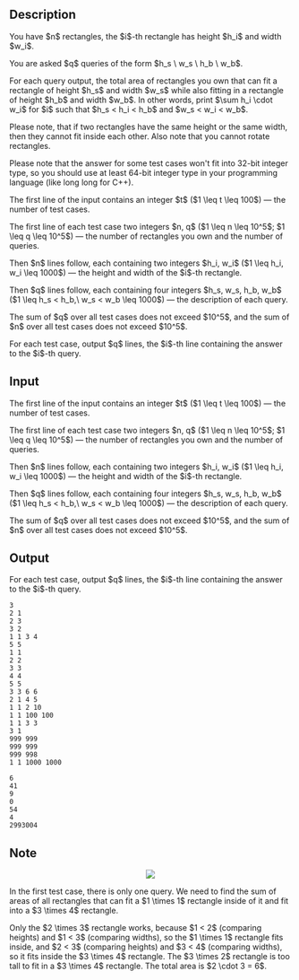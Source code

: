 ## Description

<div><p>You have $n$ rectangles, the $i$-th rectangle has height $h_i$ and width $w_i$.</p><p>You are asked $q$ queries of the form $h_s \ w_s \ h_b \ w_b$. </p><p>For each query output, the total area of rectangles you own that <span class="tex-font-style-bf">can fit </span>a rectangle of height $h_s$ and width $w_s$ while also <span class="tex-font-style-bf">fitting in</span> a rectangle of height $h_b$ and width $w_b$. In other words, print $\sum h_i \cdot w_i$ for $i$ such that $h_s &lt; h_i &lt; h_b$ and $w_s &lt; w_i &lt; w_b$. </p><p><span class="tex-font-style-bf">Please note, that if two rectangles have the same height or the same width, then they <span class="tex-font-style-it">cannot</span> fit inside each other.</span> Also note that you <span class="tex-font-style-bf">cannot</span> rotate rectangles.</p><p>Please note that the answer for some test cases won't fit into 32-bit integer type, so you should use at least 64-bit integer type in your programming language (like <span class="tex-font-style-tt">long long</span> for C++).</p></div><div class="input-specification"><p>The first line of the input contains an integer $t$ ($1 \leq t \leq 100$)&nbsp;— the number of test cases.</p><p>The first line of each test case two integers $n, q$ ($1 \leq n \leq 10^5$; $1 \leq q \leq 10^5$)&nbsp;— the number of rectangles you own and the number of queries.</p><p>Then $n$ lines follow, each containing two integers $h_i, w_i$ ($1 \leq h_i, w_i \leq 1000$)&nbsp;— the height and width of the $i$-th rectangle.</p><p>Then $q$ lines follow, each containing four integers $h_s, w_s, h_b, w_b$ ($1 \leq h_s &lt; h_b,\ w_s &lt; w_b \leq 1000$)&nbsp;— the description of each query.</p><p>The sum of $q$ over all test cases does not exceed $10^5$, and the sum of $n$ over all test cases does not exceed $10^5$.</p></div><div class="output-specification"><p>For each test case, output $q$ lines, the $i$-th line containing the answer to the $i$-th query.</p></div>

## Input

<p>The first line of the input contains an integer $t$ ($1 \leq t \leq 100$)&nbsp;— the number of test cases.</p><p>The first line of each test case two integers $n, q$ ($1 \leq n \leq 10^5$; $1 \leq q \leq 10^5$)&nbsp;— the number of rectangles you own and the number of queries.</p><p>Then $n$ lines follow, each containing two integers $h_i, w_i$ ($1 \leq h_i, w_i \leq 1000$)&nbsp;— the height and width of the $i$-th rectangle.</p><p>Then $q$ lines follow, each containing four integers $h_s, w_s, h_b, w_b$ ($1 \leq h_s &lt; h_b,\ w_s &lt; w_b \leq 1000$)&nbsp;— the description of each query.</p><p>The sum of $q$ over all test cases does not exceed $10^5$, and the sum of $n$ over all test cases does not exceed $10^5$.</p>

## Output

<p>For each test case, output $q$ lines, the $i$-th line containing the answer to the $i$-th query.</p>





```input1|2,3,4,5,17,18,19,20,21
3
2 1
2 3
3 2
1 1 3 4
5 5
1 1
2 2
3 3
4 4
5 5
3 3 6 6
2 1 4 5
1 1 2 10
1 1 100 100
1 1 3 3
3 1
999 999
999 999
999 998
1 1 1000 1000
```




```output1
6
41
9
0
54
4
2993004
```



## Note

<center> <img class="tex-graphics" src="file://Fm9WE4MC.png" style="max-width: 100.0%;max-height: 100.0%;"> </center><p>In the first test case, there is only one query. We need to find the sum of areas of all rectangles that can fit a $1 \times 1$ rectangle inside of it and fit into a $3 \times 4$ rectangle.</p><p>Only the $2 \times 3$ rectangle works, because $1 &lt; 2$ (comparing heights) and $1 &lt; 3$ (comparing widths), so the $1 \times 1$ rectangle fits inside, and $2 &lt; 3$ (comparing heights) and $3 &lt; 4$ (comparing widths), so it fits inside the $3 \times 4$ rectangle. The $3 \times 2$ rectangle is too tall to fit in a $3 \times 4$ rectangle. The total area is $2 \cdot 3 = 6$.</p>
